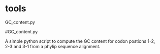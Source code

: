 # tools
GC_content.py

#GC_content.py

A simple python script to compute the GC content for codon postions 1-2, 2-3 and 3-1 from a phylip sequence alignment.
